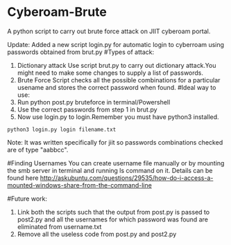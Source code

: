 # Cyberoam-Brute

A python script to carry out brute force attack on JIIT cyberoam portal.

Update: Added a new script login.py for automatic login to cyberroam using passwords obtained from brut.py
#Types of attack:
1. Dictionary attack
    Use script brut.py to carry out dictionary attack.You might need to make some changes to supply a list of passwords.
2. Brute Force
    Script checks all the possible combinations for a particular usename and stores the correct password when found.
#Ideal way to use:
  1. Run python post.py bruteforce in terminal/Powershell
  2. Use the correct passwords from step 1 in brut.py
  3. Now use login.py to login.Remember you must have python3 installed.
  
`python3 login.py login filename.txt`
    
Note: It was written specifically for jiit so passwords combinations checked are of type "aabbcc".

#Finding Usernames
    You can create username file manually or by mounting the smb server in terminal and running ls command on it.
    Details can be found here 
    http://askubuntu.com/questions/29535/how-do-i-access-a-mounted-windows-share-from-the-command-line   

#Future work:
  1. Link both the scripts such that the output from post.py is passed to post2.py and all the usernames for which password was found are eliminated from username.txt
  2. Remove all the useless code from post.py and post2.py
